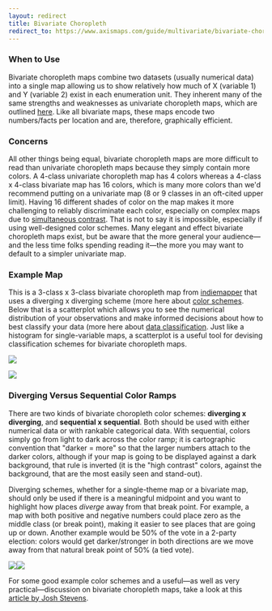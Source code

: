 ```yaml
---
layout: redirect
title: Bivariate Choropleth
redirect_to: https://www.axismaps.com/guide/multivariate/bivariate-choropleth/
---
```


### When to Use

Bivariate choropleth maps combine two datasets (usually numerical data) into a single map allowing us to show relatively how much of X (variable 1) and Y (variable 2) exist in each enumeration unit. They inherent many of the same strengths and weaknesses as univariate choropleth maps, which are outlined [here](../articles/choropleth.html). Like all bivariate maps, these maps encode two numbers/facts per location and are, therefore, graphically efficient.

### Concerns

All other things being equal, bivariate choropleth maps are more difficult to read than univariate choropleth maps because they simply contain more colors. A 4-class univariate choropleth map has 4 colors whereas a 4-class x 4-class bivariate map has 16 colors, which is many more colors than we'd recommend putting on a univariate map (8 or 9 classes in an oft-cited upper limit). Having 16 different shades of color on the map makes it more challenging to reliably discriminate each color, especially on complex maps due to [simultaneous contrast](http://en.wikipedia.org/wiki/Contrast_effect). That is not to say it is impossible, especially if using well-designed color schemes. Many elegant and effect bivariate choropleth maps exist, but be aware that the more general your audience—and the less time folks spending reading it—the more you may want to default to a simpler univariate map.

### Example Map

This is a 3-class x 3-class bivariate choropleth map from [indiemapper](http://indiemapper.io) that uses a diverging x diverging scheme (more here about [color schemes](../articles/color_schemes.html). Below that is a scatterplot which allows you to see the numerical distribution of your observations and make informed decisions about how to best classify your data (more here about [data classification](../articles/classification.html). Just like a histogram for single-variable maps, a scatterplot is a useful tool for devising classification schemes for bivariate choropleth maps.

![](../images/bivariate_choroMAP.jpg)

![](../images/bivariate_classed_scatter.png)

### Diverging Versus Sequential Color Ramps

There are two kinds of bivariate choropleth color schemes: **diverging x diverging**, and **sequential x sequential**. Both should be used with either numerical data or with rankable categorical data. With sequential, colors simply go from light to dark across the color ramp; it is cartographic convention that "darker = more" so that the larger numbers attach to the darker colors, although if your map is going to be displayed against a dark background, that rule is inverted (it is the "high contrast" colors, against the background, that are the most easily seen and stand-out).

Diverging schemes, whether for a single-theme map or a bivariate map, should only be used if there is a meaningful midpoint and you want to highlight how places _diverge_ away from that break point. For example, a map with both positive and negative numbers could place zero as the middle class (or break point), making it easier to see places that are going up or down. Another example would be 50% of the vote in a 2-party election: colors would get darker/stronger in both directions are we move away from that natural break point of 50% (a tied vote).

![](../images/seqxseq.png)![](../images/divxdiv.png)

For some good example color schemes and a useful—as well as very practical—discussion on bivariate choropleth maps, take a look at this [article by Josh Stevens](http://www.joshuastevens.net/cartography/make-a-bivariate-choropleth-map/).